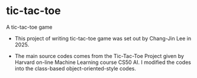 # tic-tac-toe

A tic-tac-toe game

- This project of writing tic-tac-toe game was set out by Chang-Jin Lee in 2025.

- The main source codes comes from the Tic-Tac-Toe Project given by Harvard on-line Machine Learning course CS50 AI.
  I modified the codes into the class-based object-oriented-style codes.
